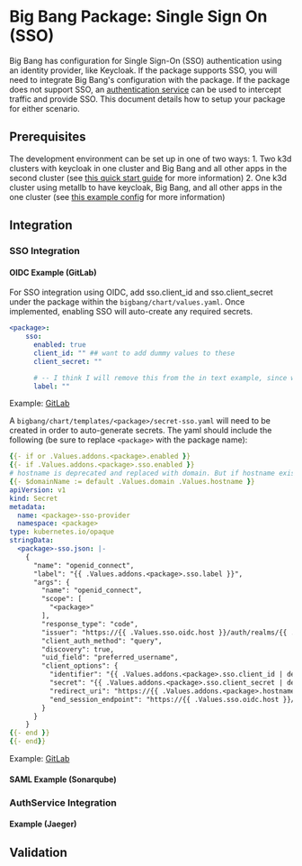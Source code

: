 # Big Bang Package: Single Sign On (SSO)

Big Bang has configuration for Single Sign-On (SSO) authentication using an identity provider, like Keycloak.  If the package supports SSO, you will need to integrate Big Bang's configuration with the package.  If the package does not support SSO, an [authentication service](https://repo1.dso.mil/platform-one/big-bang/apps/core/authservice) can be used to intercept traffic and provide SSO.  This document details how to setup your package for either scenario.

## Prerequisites

The development environment can be set up in one of two ways: 
    1. Two k3d clusters with keycloak in one cluster and Big Bang and all other apps in the second cluster (see [this quick start guide](https://repo1.dso.mil/platform-one/big-bang/bigbang/-/blob/master/docs/guides/deployment_scenarios/sso_quickstart.md) for more information)
    2. One k3d cluster using metallb to have keycloak, Big Bang, and all other apps in the one cluster (see [this example config](https://repo1.dso.mil/platform-one/big-bang/bigbang/-/blob/master/docs/example_configs/dev-sso-values.yaml) for more information)

## Integration

### SSO Integration

#### OIDC Example (GitLab)
For SSO integration using OIDC, add sso.client_id and sso.client_secret under the package within the `bigbang/chart/values.yaml`. Once implemented, enabling SSO will auto-create any required secrets.

```yml
<package>:
    sso:
      enabled: true
      client_id: "" ## want to add dummy values to these 
      client_secret: ""

      # -- I think I will remove this from the in text example, since we are pointing so
      label: ""
```
Example: [GitLab](https://repo1.dso.mil/platform-one/big-bang/bigbang/-/blob/master/chart/values.yaml#L686-698)

A `bigbang/chart/templates/<package>/secret-sso.yaml` will need to be created in order to auto-generate secrets. The yaml should include the following (be sure to replace `<package>` with the package name):

```yml
{{- if or .Values.addons.<package>.enabled }}
{{- if .Values.addons.<package>.sso.enabled }}
# hostname is deprecated and replaced with domain. But if hostname exists then use it.
{{- $domainName := default .Values.domain .Values.hostname }}
apiVersion: v1
kind: Secret
metadata:
  name: <package>-sso-provider
  namespace: <package>
type: kubernetes.io/opaque
stringData:
  <package>-sso.json: |-
    {
      "name": "openid_connect",
      "label": "{{ .Values.addons.<package>.sso.label }}",
      "args": {
        "name": "openid_connect",
        "scope": [
          "<package>"
        ],
        "response_type": "code",
        "issuer": "https://{{ .Values.sso.oidc.host }}/auth/realms/{{ .Values.sso.oidc.realm }}",
        "client_auth_method": "query",
        "discovery": true,
        "uid_field": "preferred_username",
        "client_options": {
          "identifier": "{{ .Values.addons.<package>.sso.client_id | default .Values.sso.client_id }}",
          "secret": "{{ .Values.addons.<package>.sso.client_secret | default .Values.sso.client_secret }}",
          "redirect_uri": "https://{{ .Values.addons.<package>.hostnames.gitlab }}.{{ $domainName }}/users/auth/openid_connect/callback",
          "end_session_endpoint": "https://{{ .Values.sso.oidc.host }}/auth/realms/{{ .Values.sso.oidc.realm }}/protocol/openid-connect/logout"
        }
      }
    }
{{- end }}
{{- end}}
```
Example: [GitLab](https://repo1.dso.mil/platform-one/big-bang/bigbang/-/blob/master/chart/templates/gitlab/secret-sso.yaml)

#### SAML Example (Sonarqube)

### AuthService Integration

#### Example (Jaeger)

## Validation
